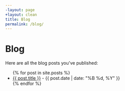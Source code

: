 ```yaml
---
-layout: page
+layout: clean
title: Blog
permalink: /blog/
---
```


# Blog

Here are all the blog posts you've published:

<ul>
  {% for post in site.posts %}
    <li><a href="{{ post.url }}">{{ post.title }}</a> - {{ post.date | date: "%B %d, %Y" }}</li>
  {% endfor %}
</ul>
